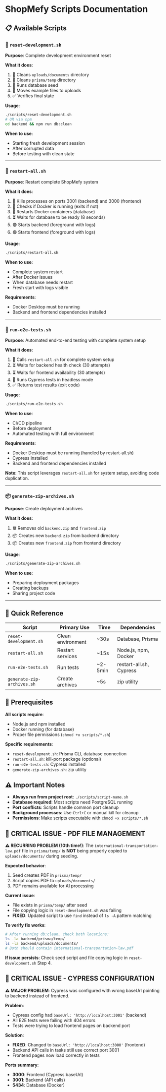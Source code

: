# ShopMefy Scripts Documentation

## 📋 Available Scripts

### 🔄 `reset-development.sh`
**Purpose**: Complete development environment reset

**What it does**:
1. 🧹 Cleans `uploads/documents` directory
2. 🧹 Cleans `prisma/temp` directory  
3. 🌱 Runs database seed
4. 📁 Moves example files to uploads
5. ✅ Verifies final state

**Usage**:
```bash
./scripts/reset-development.sh
# OR via npm
cd backend && npm run db:clean
```

**When to use**: 
- Starting fresh development session
- After corrupted data
- Before testing with clean state

---

### 🚀 `restart-all.sh`
**Purpose**: Restart complete ShopMefy system

**What it does**:
1. 🛑 Kills processes on ports 3001 (backend) and 3000 (frontend)
2. 🐳 Checks if Docker is running (exits if not)
3. 🐳 Restarts Docker containers (database)
4. ⏳ Waits for database to be ready (8 seconds)
5. 🟢 Starts backend (foreground with logs)
6. 🟢 Starts frontend (foreground with logs)

**Usage**:
```bash
./scripts/restart-all.sh
```

**When to use**:
- Complete system restart
- After Docker issues
- When database needs restart
- Fresh start with logs visible

**Requirements**:
- Docker Desktop must be running
- Backend and frontend dependencies installed

---

### 🧪 `run-e2e-tests.sh`
**Purpose**: Automated end-to-end testing with complete system setup

**What it does**:
1. 🚀 Calls `restart-all.sh` for complete system setup
2. ⏳ Waits for backend health check (30 attempts)
3. ⏳ Waits for frontend availability (30 attempts)
4. 🧪 Runs Cypress tests in headless mode
5. ✅ Returns test results (exit code)

**Usage**:
```bash
./scripts/run-e2e-tests.sh
```

**When to use**:
- CI/CD pipeline
- Before deployment
- Automated testing with full environment

**Requirements**:
- Docker Desktop must be running (handled by restart-all.sh)
- Cypress installed
- Backend and frontend dependencies installed

**Note**: This script leverages `restart-all.sh` for system setup, avoiding code duplication.

---

### 📦 `generate-zip-archives.sh`
**Purpose**: Create deployment archives

**What it does**:
1. 🗑️ Removes old `backend.zip` and `frontend.zip`
2. 📦 Creates new `backend.zip` from backend directory
3. 📦 Creates new `frontend.zip` from frontend directory

**Usage**:
```bash
./scripts/generate-zip-archives.sh
```

**When to use**:
- Preparing deployment packages
- Creating backups
- Sharing project code

---

## 🎯 Quick Reference

| Script | Primary Use | Time | Dependencies |
|--------|-------------|------|--------------|
| `reset-development.sh` | Clean environment | ~30s | Database, Prisma |
| `restart-all.sh` | Restart services | ~15s | Node.js, npm, Docker |
| `run-e2e-tests.sh` | Run tests | ~2-5min | restart-all.sh, Cypress |
| `generate-zip-archives.sh` | Create archives | ~5s | zip utility |

## 🔧 Prerequisites

**All scripts require**:
- Node.js and npm installed
- Docker running (for database)
- Proper file permissions (`chmod +x scripts/*.sh`)

**Specific requirements**:
- `reset-development.sh`: Prisma CLI, database connection
- `restart-all.sh`: kill-port package (optional)
- `run-e2e-tests.sh`: Cypress installed
- `generate-zip-archives.sh`: zip utility

## ⚠️ Important Notes

- **Always run from project root**: `./scripts/script-name.sh`
- **Database required**: Most scripts need PostgreSQL running
- **Port conflicts**: Scripts handle common port cleanup
- **Background processes**: Use `Ctrl+C` or manual kill for cleanup
- **Permissions**: Make scripts executable with `chmod +x scripts/*.sh`

## 🚨 CRITICAL ISSUE - PDF FILE MANAGEMENT

**⚠️ RECURRING PROBLEM (10th time!)**: 
The `international-transportation-law.pdf` file in `prisma/temp/` is **NOT** being properly copied to `uploads/documents/` during seeding.

**Expected behavior**:
1. Seed creates PDF in `prisma/temp/`
2. Script copies PDF to `uploads/documents/`
3. PDF remains available for AI processing

**Current issue**:
- File exists in `prisma/temp/` after seed
- File copying logic in `reset-development.sh` was failing
- **FIXED**: Updated script to use `find` instead of `ls -A` pattern matching

**To verify fix works**:
```bash
# After running db:clean, check both locations:
ls -la backend/prisma/temp/
ls -la backend/uploads/documents/
# Both should contain international-transportation-law.pdf
```

**If issue persists**: Check seed script and file copying logic in `reset-development.sh` Step 4.

## 🚨 CRITICAL ISSUE - CYPRESS CONFIGURATION

**⚠️ MAJOR PROBLEM**: 
Cypress was configured with wrong baseUrl pointing to backend instead of frontend.

**Problem**:
- Cypress config had `baseUrl: 'http://localhost:3001'` (backend)
- All E2E tests were failing with 404 errors
- Tests were trying to load frontend pages on backend port

**Solution**:
- **FIXED**: Changed to `baseUrl: 'http://localhost:3000'` (frontend)
- Backend API calls in tasks still use correct port 3001
- Frontend pages now load correctly in tests

**Ports summary**:
- **3000**: Frontend (Cypress baseUrl)
- **3001**: Backend (API calls)
- **5434**: Database (Docker) 